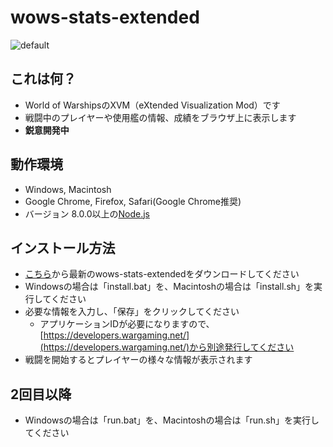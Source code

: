 # wows-stats-extended

![default](https://user-images.githubusercontent.com/6896790/51689344-d6c57400-2039-11e9-83b3-79e411fa76ec.png)

## これは何？
- World of WarshipsのXVM（eXtended Visualization Mod）です
- 戦闘中のプレイヤーや使用艦の情報、成績をブラウザ上に表示します
- **鋭意開発中**

## 動作環境
- Windows, Macintosh
- Google Chrome, Firefox, Safari(Google Chrome推奨)
- バージョン 8.0.0以上の[Node.js](https://nodejs.org/)

## インストール方法
- [こちら](https://github.com/tona0516/wows-stats-extended/releases)から最新のwows-stats-extendedをダウンロードしてください
- Windowsの場合は「install.bat」を、Macintoshの場合は「install.sh」を実行してください
- 必要な情報を入力し、「保存」をクリックしてください
  - アプリケーションIDが必要になりますので、[https://developers.wargaming.net/](https://developers.wargaming.net/)から別途発行してください
- 戦闘を開始するとプレイヤーの様々な情報が表示されます

## 2回目以降
- Windowsの場合は「run.bat」を、Macintoshの場合は「run.sh」を実行してください
